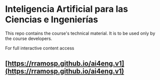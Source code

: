 # Inteligencia Artificial para las Ciencias e Ingenierías

This repo contains the course's technical material. It is to be used only by the course developers.

For full interactive content access

## [https://rramosp.github.io/ai4eng.v1](https://rramosp.github.io/ai4eng.v1) 
